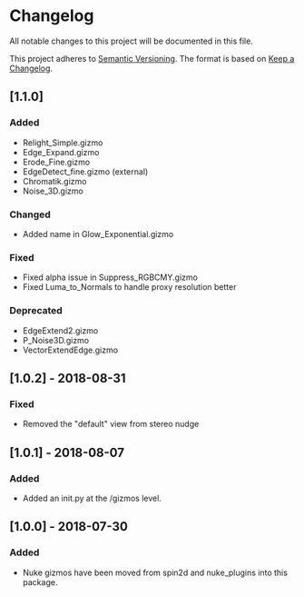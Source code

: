 # Changelog
All notable changes to this project will be documented in this file.

This project adheres to [Semantic Versioning](http://semver.org/spec/v2.0.0.html).
The format is based on [Keep a Changelog](http://keepachangelog.com/en/1.0.0/).


## [1.1.0]

### Added
- Relight_Simple.gizmo
- Edge_Expand.gizmo
- Erode_Fine.gizmo
- EdgeDetect_fine.gizmo (external)
- Chromatik.gizmo
- Noise_3D.gizmo

### Changed
- Added name in Glow_Exponential.gizmo

### Fixed
- Fixed alpha issue in Suppress_RGBCMY.gizmo
- Fixed Luma_to_Normals to handle proxy resolution better

### Deprecated
- EdgeExtend2.gizmo
- P_Noise3D.gizmo
- VectorExtendEdge.gizmo


## [1.0.2] - 2018-08-31

### Fixed
- Removed the "default" view from stereo nudge


## [1.0.1] - 2018-08-07

### Added 
- Added an init.py at the /gizmos level.


## [1.0.0] - 2018-07-30

### Added
- Nuke gizmos have been moved from spin2d and nuke_plugins into this package.
